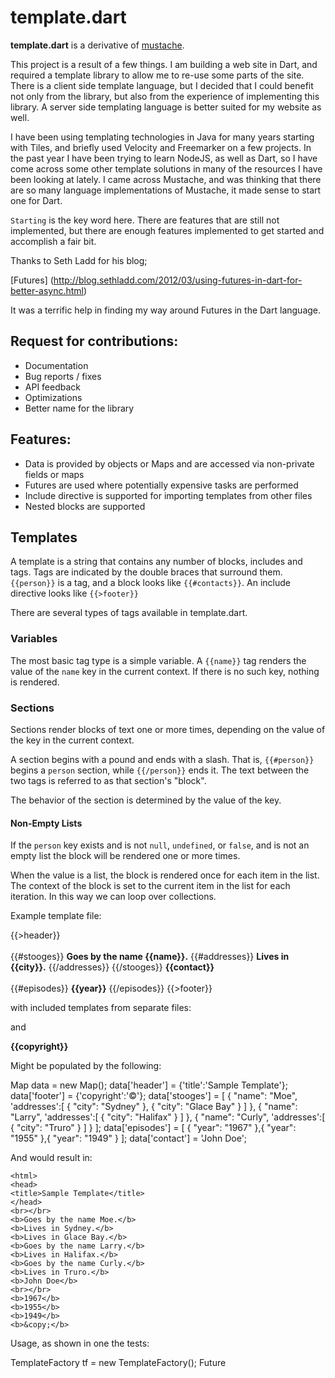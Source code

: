 template.dart
=============

**template.dart** is a derivative of [mustache](http://mustache.github.com/).

This project is a result of a few things. I am building a web site in Dart, and required a template
library to allow me to re-use some parts of the site. There is a client side template language, but 
I decided that I could benefit not only from the library, but also from the experience of 
implementing this library. A server side templating language is better suited for my website as well.

I have been using templating technologies in Java for many years starting with Tiles, and briefly
used Velocity and Freemarker on a few projects. In the past year I have been trying to learn NodeJS, 
as well as Dart, so I have come across some other template solutions in many of the resources I
have been looking at lately. I came across Mustache, and was thinking that there are so many language
implementations of Mustache, it made sense to start one for Dart.

`Starting` is the key word here. There are features that are still not implemented, but there are enough
features implemented to get started and accomplish a fair bit.

Thanks to Seth Ladd for his blog;

[Futures] (http://blog.sethladd.com/2012/03/using-futures-in-dart-for-better-async.html)

It was a terrific help in finding my way around Futures in the Dart language.

## Request for contributions:

- Documentation
- Bug reports / fixes
- API feedback
- Optimizations
- Better name for the library

## Features:

- Data is provided by objects or Maps and are accessed via non-private fields or maps
- Futures are used where potentially expensive tasks are performed 
- Include directive is supported for importing templates from other files
- Nested blocks are supported

## Templates

A template is a string that contains
any number of blocks, includes and tags. Tags are indicated by the double braces that
surround them. `{{person}}` is a tag, and a block looks like `{{#contacts}}`. An include 
directive looks like `{{>footer}}`

There are several types of tags available in template.dart.

### Variables

The most basic tag type is a simple variable. A `{{name}}` tag renders the value
of the `name` key in the current context. If there is no such key, nothing is
rendered.

### Sections

Sections render blocks of text one or more times, depending on the value of the
key in the current context.

A section begins with a pound and ends with a slash. That is, `{{#person}}`
begins a `person` section, while `{{/person}}` ends it. The text between the two
tags is referred to as that section's "block".

The behavior of the section is determined by the value of the key.

#### Non-Empty Lists

If the `person` key exists and is not `null`, `undefined`, or `false`, and is
not an empty list the block will be rendered one or more times.

When the value is a list, the block is rendered once for each item in the list.
The context of the block is set to the current item in the list for each
iteration. In this way we can loop over collections.


Example template file:

  <html>
  {{>header}}
  <br></br>
  {{#stooges}}
  <b>Goes by the name {{name}}.</b>
    {{#addresses}}
    <b>Lives in {{city}}.</b>
    {{/addresses}}
  {{/stooges}}
  <b>{{contact}}</b>
  <br></br>
  {{#episodes}}
    <b>{{year}}</b>
  {{/episodes}}
  {{>footer}}

with included templates from separate files:

  <head>
    <title>{{title}}</title>
  </head>

and

  <b>{{copyright}}</b>

Might be populated by the following:

  Map data = new Map();
  data['header'] = {'title':'Sample Template'};
  data['footer'] = {'copyright':'&copy;'};
  data['stooges'] = [ { "name": "Moe", 'addresses':[ { "city": "Sydney" }, { "city": "Glace Bay" } ] },
                      { "name": "Larry", 'addresses':[ { "city": "Halifax" } ] },
                      { "name": "Curly", 'addresses':[ { "city": "Truro" } ] } ];
  data['episodes'] = [ { "year": "1967" },{ "year": "1955" },{ "year": "1949" } ];
  data['contact'] = 'John Doe';

And would result in:
    
    <html>
    <head>
    <title>Sample Template</title>
    </head>
    <br></br>
    <b>Goes by the name Moe.</b>
    <b>Lives in Sydney.</b>
    <b>Lives in Glace Bay.</b>
    <b>Goes by the name Larry.</b>
    <b>Lives in Halifax.</b>
    <b>Goes by the name Curly.</b>
    <b>Lives in Truro.</b>
    <b>John Doe</b>
    <br></br>
    <b>1967</b>
    <b>1955</b>
    <b>1949</b>
    <b>&copy;</b>
    
Usage, as shown in one the tests:

  TemplateFactory tf = new TemplateFactory();
  Future<Template> futureTemplate = tf.compile('views/index.template');
  futureTemplate.handleException(onException(exception){
    print('error occurred while processing!');
  });
  futureTemplate.chain((Template template) => template.render(data))
    .then((String returnedString){
      //process returned string
    });

Things to do:

- Lots of refactoring to do
- Performance testing 
- Implement other features from Mustache, as well as some other relevant template languages today
- More complete documentation
- Better and more complete examples
- Add support for [Log4Dart] (https://github.com/Qalqo/log4dart)
- Add more documentation on using [JsonObject] (https://github.com/chrisbu/dartwatch-JsonObject) 
